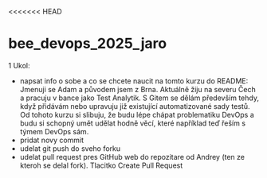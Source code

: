<<<<<<< HEAD
# bee_devops_2025_jaro

1 Ukol:

- napsat info o sobe a co se chcete naucit na tomto kurzu do README:
Jmenuji se Adam a původem jsem z Brna. Aktuálně žiju na severu Čech a pracuju v bance jako Test Analytik. S Gitem se dělám především tehdy, když přidávám nebo upravuju již existující automatizované sady testů. Od tohoto kurzu si slibuju, že budu lépe chápat problematiku DevOps a budu si schopný umět udělat hodně věcí, které například teď řeším s týmem DevOps sám. 
- pridat novy commit 
- udelat git push do sveho forku
- udelat pull request pres GitHub web do repozitare od Andrey (ten ze kteroh se delal fork). Tlacitko Create Pull Request
